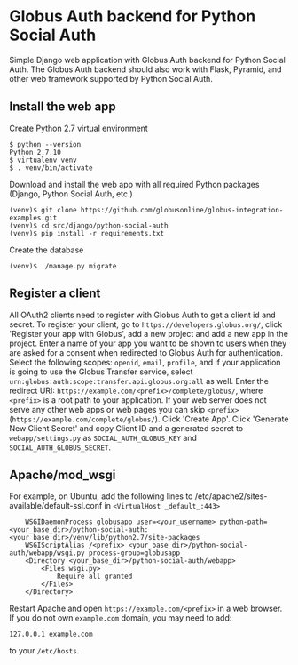 # Globus Auth backend for Python Social Auth

Simple Django web application with Globus Auth backend for Python Social Auth. The Globus Auth backend should also work with Flask, Pyramid, and other web framework supported by Python Social Auth.

## Install the web app

Create Python 2.7 virtual environment
```
$ python --version
Python 2.7.10
$ virtualenv venv
$ . venv/bin/activate
```
Download and install the web app with all required Python packages (Django, Python Social Auth, etc.)
```
(venv)$ git clone https://github.com/globusonline/globus-integration-examples.git
(venv)$ cd src/django/python-social-auth
(venv)$ pip install -r requirements.txt
```
Create the database
```
(venv)$ ./manage.py migrate
```
## Register a client

All OAuth2 clients need to register with Globus Auth to get a client id and secret. To register your client, go to `https://developers.globus.org/`, click 'Register your app with Globus', add a new project and add a new app in the project. Enter a name of your app you want to be shown to users when they are asked for a consent when redirected to Globus Auth for authentication. Select the following scopes: `openid`, `email`, `profile`, and if your application is going to use the Globus Transfer service, select `urn:globus:auth:scope:transfer.api.globus.org:all` as well. Enter the redirect URI: `https://example.com/<prefix>/complete/globus/`, where `<prefix>` is a root path to your application. If your web server does not serve any other web apps or web pages you can skip `<prefix>` (`https://example.com/complete/globus/`). Click 'Create App'. Click 'Generate New Client Secret' and copy Client ID and a generated secret to `webapp/settings.py` as `SOCIAL_AUTH_GLOBUS_KEY` and `SOCIAL_AUTH_GLOBUS_SECRET`.

## Apache/mod_wsgi

For example, on Ubuntu, add the following lines to /etc/apache2/sites-available/default-ssl.conf in `<VirtualHost _default_:443>`
```
    WSGIDaemonProcess globusapp user=<your_username> python-path=<your_base_dir>/python-social-auth:<your_base_dir>/venv/lib/python2.7/site-packages
    WSGIScriptAlias /<prefix> <your_base_dir>/python-social-auth/webapp/wsgi.py process-group=globusapp
    <Directory <your_base_dir>/python-social-auth/webapp>
        <Files wsgi.py>
            Require all granted
        </Files>
    </Directory>
```
Restart Apache and open `https://example.com/<prefix>` in a web browser. If you do not own `example.com` domain, you may need to add:
```
127.0.0.1 example.com
```
to your `/etc/hosts`.

